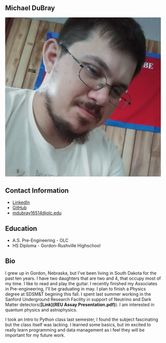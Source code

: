 ## Michael DuBray
![](headshot.jpg)


## **Contact Information**

* <a href="https://www.linkedin.com/in/michael-dubray-513630263/" target="_blank">LinkedIn</a>
* <a href="https://github.com/Doobernicus" target="_blank">GitHub</a>
* mdubray16514@olc.edu

## Education

* A.S. Pre-Engineering - OLC
* HS Diploma - Gordon-Rushville Highschool

## Bio

I grew up in Gordon, Nebraska, but I've been living in South Dakota for the past ten years. I have two daughters that are two and 4, that occupy most of my time. I like to read and play the guitar. I recently finished my Associates in Pre-engineering, I'll be graduating in may. I plan to finish a Physics degree at SDSM&T begining this fall. I spent last summer working in the Sanford Underground Research Facility in support of Neutrino and Dark Matter detectors(**[Link](REU Assay Presentation.pdf)**). I am interested in quantum physics and astrophysics.

I took an Intro to Python class last semester, I found the subject fascinating but the class itself was lacking. I learned some basics, but im excited to really learn programming and data management as i feel they will be important for my future work.
